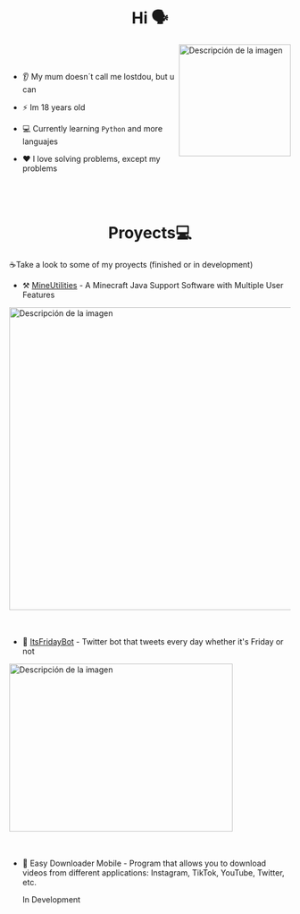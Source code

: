 <h1 align="center">Hi 🗣</h1>

<p>
  <img src="https://github.com/Lostdou/Lostdou/assets/161231229/f6b8cf6c-ce60-4c66-bbcf-2729ec5140aa" alt="Descripción de la imagen" align="right" width="200" height="200">
  <br>
  <br>
  
  - 👂 My mum doesn´t call me lostdou, but u can
  
  - ⚡ Im 18 years old
    
  - 💻 Currently learning ``Python`` and more languajes
  
  - ❤️ I love solving problems, except my problems
</p>
<br>
<br>
<h1 align="center">Proyects💻</h1>

<p>
  ☕Take a look to some of my proyects (finished or in development) <br>
  
  - ⚒ [MineUtilities](https://github.com/Lostdou/MineUtilities) - A Minecraft Java Support Software with Multiple User Features
    
  <img src="https://github.com/Lostdou/Lostdou/assets/161231229/e90a09e9-5d59-4bd6-a585-e72435a8a6e0" alt="Descripción de la imagen" align="center" width="800" height="541"> <br>
  <br>
  <br>

  - 🤖 [ItsFridayBot](https://github.com/Dou-Community-S-A/Its_Friday_Bot) - Twitter bot that tweets every day whether it's Friday or not

  <img src="https://github.com/Lostdou/Lostdou/assets/161231229/ea8f9854-2ef8-4159-a47e-38127fa5709d" alt="Descripción de la imagen" align="center" width="400" height="300"> <br>
  <br>
  <br>

  - 🚀 Easy Downloader Mobile - Program that allows you to download videos from different applications: Instagram, TikTok, YouTube, Twitter, etc.

    In Development
  
</p>

